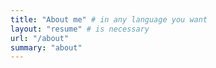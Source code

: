 ```yaml
---
title: "About me" # in any language you want
layout: "resume" # is necessary
url: "/about"
summary: "about"
---
```


